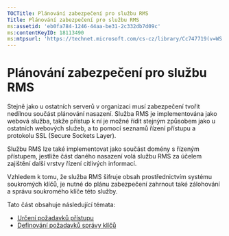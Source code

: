 ```yaml
---
TOCTitle: Plánování zabezpečení pro službu RMS
Title: Plánování zabezpečení pro službu RMS
ms:assetid: 'eb0fa784-1246-44aa-be31-2c332db7d09c'
ms:contentKeyID: 18113490
ms:mtpsurl: 'https://technet.microsoft.com/cs-cz/library/Cc747719(v=WS.10)'
---
```


Plánování zabezpečení pro službu RMS
====================================

Stejně jako u ostatních serverů v organizaci musí zabezpečení tvořit nedílnou součást plánování nasazení. Služba RMS je implementována jako webová služba, takže přístup k ní je možné řídit stejným způsobem jako u ostatních webových služeb, a to pomocí seznamů řízení přístupu a protokolu SSL (Secure Sockets Layer).

Službu RMS lze také implementovat jako součást domény s řízeným přístupem, jestliže část daného nasazení volá službu RMS za účelem zajištění další vrstvy řízení citlivých informací.

Vzhledem k tomu, že služba RMS šifruje obsah prostřednictvím systému soukromých klíčů, je nutné do plánu zabezpečení zahrnout také zálohování a správu soukromého klíče této služby.

Tato část obsahuje následující témata:

-   [Určení požadavků přístupu](https://technet.microsoft.com/eb2ce9a5-0430-4811-bd40-4a94a84426a8)
-   [Definování požadavků správy klíčů](https://technet.microsoft.com/f0e08fb8-bf5e-4278-a09f-daa57696e786)
